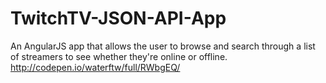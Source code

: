 # TwitchTV-JSON-API-App
An AngularJS app that allows the user to browse and search through a list of streamers to see whether they're online or offline.
<br>
http://codepen.io/waterftw/full/RWbgEQ/
